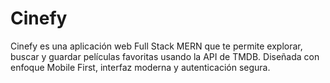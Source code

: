 # Cinefy
Cinefy es una aplicación web Full Stack MERN que te permite explorar, buscar y guardar películas favoritas usando la API de TMDB. Diseñada con enfoque Mobile First, interfaz moderna y autenticación segura.
